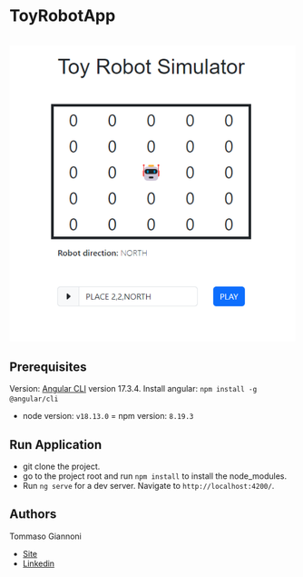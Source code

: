 # ToyRobotApp
<br/>
<img src="https://github.com/tommasogiannoni/toy-robot-app/blob/master/src/assets/img/example-image.png"></h2>
<br/>

## Prerequisites
Version: [Angular CLI](https://github.com/angular/angular-cli) version 17.3.4.
Install angular: `npm install -g @angular/cli`

- node version: `v18.13.0`
= npm version: `8.19.3`

## Run Application

- git clone the project.
- go to the project root and run `npm install` to install the node_modules.
- Run `ng serve` for a dev server. Navigate to `http://localhost:4200/`.

## Authors

Tommaso Giannoni 
- [Site](https://www.tommasogiannoni.com)
- [Linkedin](https://www.linkedin.com/in/tommasogiannoni)
